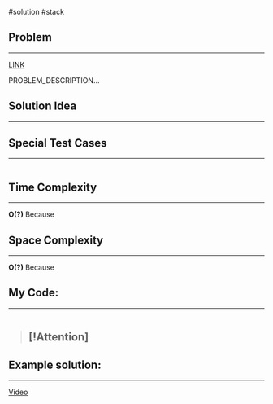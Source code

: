 #solution 
#stack 
## Problem
___
[LINK](https://leetcode.com/problems/valid-parentheses/description/)

PROBLEM_DESCRIPTION...

## Solution Idea
___


## Special Test Cases
___
```

```

## Time Complexity
___
**O(?)** 
Because

## Space Complexity
___
**O(?)**
Because

## My Code:
___
```go


```

> [!Attention]
> - 


## Example solution:
___
[Video](VIDEO_LINK)

```go


```
